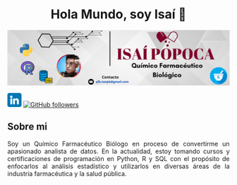 <div align="center">
<h1 align="center">Hola Mundo, soy Isaí 👋</h1>
</div>
<img src="https://github.com/IsaiPB/IsaiPB/blob/main/Banner.png?raw=true">

[![LinkedIn](https://github.com/IsaiPB/IsaiPB/blob/main/linkedin.png?raw=true)](https://www.linkedin.com/in/qfb-isai-pb/)
[![GitHub followers](https://img.shields.io/github/followers/isaipb?style=social)](https://github.com/IsaiPB)

<!--**IsaiPB/IsaiPB** is a ✨ _special_ ✨ repository because its `README.md` (this file) appears on your GitHub profile.

Here are some ideas to get you started:

- 🔭 I’m currently working on ...
- 🌱 I’m currently learning ...
- 👯 I’m looking to collaborate on ...
- 🤔 I’m looking for help with ...
- 💬 Ask me about ...
- 📫 How to reach me: ...
- 😄 Pronouns: ...
- ⚡ Fun fact: ...-->
## Sobre mi
<div align="justify">Soy un Químico Farmacéutico Biólogo en proceso de convertirme un apasionado analista de datos. En la actualidad, estoy tomando cursos y certificaciones de programación en Python, R y SQL con el propósito de enfocarlos al análisis estadístico y utilizarlos en diversas áreas de la industria farmacéutica y la salud pública.</div> 

